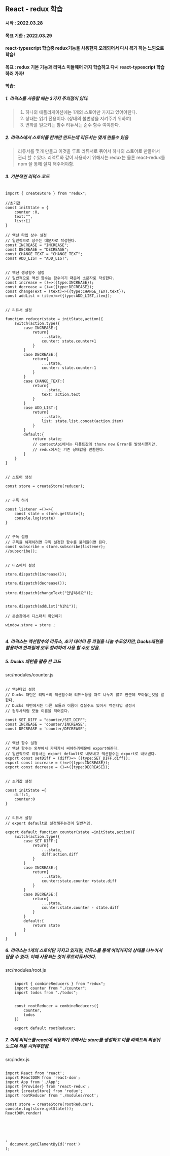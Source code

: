 ## React - redux 학습

#### 시작 : 2022.03.28

#### 목표 기한 : 2022.03.29

#### react-typescript 학습중 redux기능을 사용한지 오래되어서 다시 복기 하는 느낌으로 학습!

#### 목표 : redux 기본 기능과 리덕스 미들웨어 까지 학습하고 다시 react-typescript 학습 하러 가자!

#### 학습:

##### 1. 리덕스를 사용할 때는 3가지 주의점이 있다.

> 1.  하나의 애플리케이션에는 1개의 스토어만 가지고 있어야한다.
> 2.  상태는 읽기 전용이다. (상태의 불변성을 지켜주기 위하여)
> 3.  변화를 일으키는 함수 리듀서는 순수 함수 여야한다.

##### 2. 리덕스에서 스토어를 한개만 만드는데 리듀서는 몇개 만들수 있음

> 리듀서를 몇개 만들고 이것을 루트 리듀서로 묶어서 하나의 스토어로 만들어서 관리 할 수있다.
> 리액트와 같이 사용하기 위해서는 redux는 물론 react-redux를 npm 을 통해 설치 해주어야함.

##### 3. 기본적인 리덕스 코드

<pre><code>
import { createStore } from "redux";

//초기값
const initState = {
    counter :0,
    text:"",
    list:[]
}

// 액션 타입 상수 설정
// 일반적으로 상수는 대문자로 작성한다.
const INCREASE = "INCREASE";
const DECREASE = "DECREASE";
const CHANGE_TEXT = "CHANGE_TEXT";
const ADD_LIST = "ADD_LIST";


// 액션 생성함수 설정
// 일반적으로 액션 함수는 함수이기 때문에 소문자로 작성한다.
const increase = ()=>({type:INCREASE});
const decrease = ()=>({type:DECREASE});
const changeText = (text)=>({type:CHANGE_TEXT,text});
const addList = (item)=>({type:ADD_LIST,item});


// 리듀서 설정

function reducer(state = initState,action){
    switch(action.type){
        case INCREASE:{
            return{
                ...state,
                counter: state.counter+1
            }
        }
        case DECREASE:{
            return{
                ...state,
                counter: state.counter-1
            }
        }
        case CHANGE_TEXT:{
            return{
                ...state,
                text: action.text
            }
        }
        case ADD_LIST:{
            return{
                ...state,
                list: state.list.concat(action.item)
            }
        }
        default:{
            return state;
            // contextApi에서는 디폴트값에 thorw new Error를 발생시켯지만,
            // redux에서는 기존 상태값을 반환한다.
        }
    } 
}


// 스토어 생성

const store = createStore(reducer);


// 구독 하기

const listener =()=>{
    const state = store.getState();
    console.log(state)
}


// 구독 설정 
// 구독을 해제하려면 구독 설정한 함수를 불러들이면 된다.
const subscribe = store.subscribe(listener); 
//subscribe();


// 디스패치 설정

store.dispatch(increase());

store.dispatch(decrease());

store.dispatch(changeText("안녕하세요"));


store.dispatch(addList("h1h1"));

// 콘솔창에서 디스패치 확인하기

window.store = store ;

</code></pre>

##### 4. 리덕스는 액션함수와 리듀스, 초기 데이터 등 파일을 나눌 수도있지만, Ducks패턴을 활용하여 한파일에 모두 정리하여 사용 할 수도 있음.

##### 5. Ducks 패턴을 활용 한 코드

src/modules/counter.js

<pre><code>
// 액션타입 설정
// Ducks 패턴은 리덕스의 액션함수와 리듀스등을 따로 나누지 않고 한군데 모아놓는것을 말한다.
// Ducks 패턴에서는 다른 모듈과 이름이 겹칠수도 있어서 액션타입 설정시 
// 접두사처럼 모듈 이름을 적어준다.

const SET_DIFF = "counter/SET_DIFF";
const INCREASE = 'counter/INCREASE';
const DECREASE = 'counter/DECREASE';


// 액션 함수 설정 
// 액션 함수는 외부에서 가져가서 써야하기때문에 export해준다.
// 일반적으로 리듀서는 export default로 내보내고 액션함수는 export로 내보낸다.
export const setDiff = (diff)=> ({type:SET_DIFF,diff});
export const increase = ()=>({type:INCREASE});
export const decrease = ()=>({type:DECREASE});


// 초기값 설정

const initState ={
    diff:1,
    counter:0
}


// 리듀서 설정
// export default로 설정해주는것이 일반적임.

export default function counter(state =initState,action){
    switch(action.type){
        case SET_DIFF:{
            return{
                ...state,
                diff:action.diff
            }
        }
        case INCREASE:{
            return{
                ...state,
                counter:state.counter +state.diff
            }
        }
        case DECREASE:{
            return{
                ...state,
                counter:state.counter - state.diff
            }
        }
        default:{
            return state
        }
    }
}
</code></pre>

##### 6. 리덕스는 1개의 스토어만 가지고 있지만, 리듀스를 통해 여러가지의 상태를 나누어서 담을 수 있다. 이때 사용되는 것이 루트리듀서이다.

src/modules/root.js

<pre><code>
    import { combineReducers } from "redux";
    import counter from "./counter";
    import todos from "./todos";


    const rootReducer = combineReducers({
        counter,
        todos
    })

    export default rootReducer;
</code></pre>

##### 7. 이제 리덕스를 react에 적용하기 위해서는 store를 생성하고 이를 리액트의 최상위 노드에 적용 시켜주면됨.

src/index.js

<pre><code>
import React from 'react';
import ReactDOM from 'react-dom';
import App from './App';
import {Provider} from 'react-redux';
import {createStore} from 'redux';
import rootReducer from './modules/root';

const store = createStore(rootReducer);
console.log(store.getState());
ReactDOM.render(
    <React.StrictMode>
      <Provider store={store}>
        <App />
      </Provider>
    </React.StrictMode>
,
  document.getElementById('root')
);

</code></pre>
